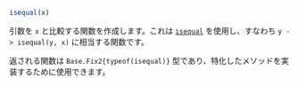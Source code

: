 ```julia
isequal(x)
```

引数を `x` と比較する関数を作成します。これは [`isequal`](@ref) を使用し、すなわち `y -> isequal(y, x)` に相当する関数です。

返される関数は `Base.Fix2{typeof(isequal)}` 型であり、特化したメソッドを実装するために使用できます。
